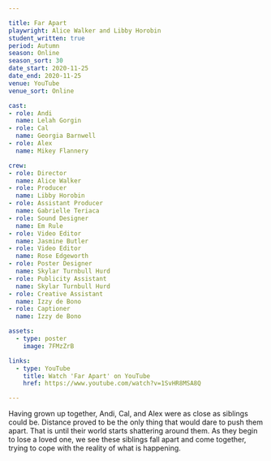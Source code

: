 ```yaml
---

title: Far Apart
playwright: Alice Walker and Libby Horobin
student_written: true
period: Autumn
season: Online
season_sort: 30
date_start: 2020-11-25
date_end: 2020-11-25
venue: YouTube 
venue_sort: Online 

cast:
- role: Andi
  name: Lelah Gorgin
- role: Cal
  name: Georgia Barnwell
- role: Alex
  name: Mikey Flannery

crew:
- role: Director
  name: Alice Walker
- role: Producer
  name: Libby Horobin
- role: Assistant Producer
  name: Gabrielle Teriaca
- role: Sound Designer 
  name: Em Rule
- role: Video Editor 
  name: Jasmine Butler
- role: Video Editor
  name: Rose Edgeworth
- role: Poster Designer 
  name: Skylar Turnbull Hurd
- role: Publicity Assistant
  name: Skylar Turnbull Hurd
- role: Creative Assistant
  name: Izzy de Bono
- role: Captioner
  name: Izzy de Bono

assets:
  - type: poster
    image: 7FMzZrB

links: 
  - type: YouTube 
    title: Watch 'Far Apart' on YouTube
    href: https://www.youtube.com/watch?v=1SvHR8MSA8Q

---
```


Having grown up together, Andi, Cal, and Alex were as close as siblings could be. Distance proved to be the only thing that would dare to push them apart. That is until their world starts shattering around them. As they begin to lose a loved one, we see these siblings fall apart and come together, trying to cope with the reality of what is happening. 
